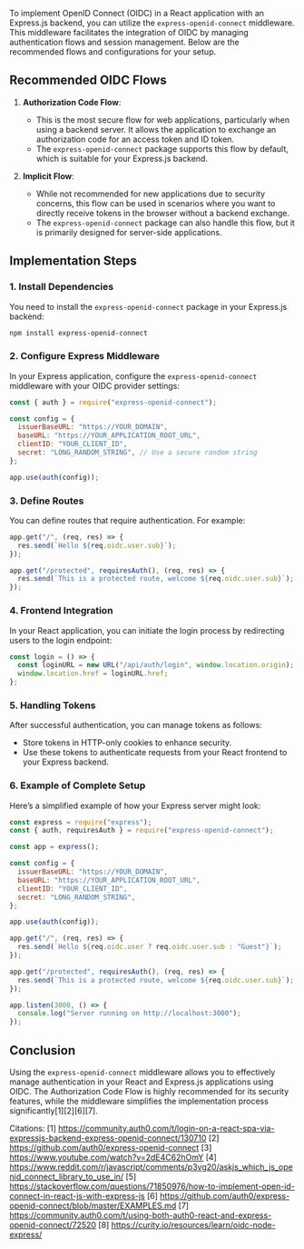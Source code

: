 To implement OpenID Connect (OIDC) in a React application with an Express.js backend, you can utilize the
`express-openid-connect` middleware. This middleware facilitates the integration of OIDC by managing authentication flows and
session management. Below are the recommended flows and configurations for your setup.

## Recommended OIDC Flows

1. **Authorization Code Flow**:

   - This is the most secure flow for web applications, particularly when using a backend server. It allows the application
     to exchange an authorization code for an access token and ID token.
   - The `express-openid-connect` package supports this flow by default, which is suitable for your Express.js backend.

2. **Implicit Flow**:
   - While not recommended for new applications due to security concerns, this flow can be used in scenarios where you want
     to directly receive tokens in the browser without a backend exchange.
   - The `express-openid-connect` package can also handle this flow, but it is primarily designed for server-side
     applications.

## Implementation Steps

### 1. Install Dependencies

You need to install the `express-openid-connect` package in your Express.js backend:

```bash
npm install express-openid-connect
```

### 2. Configure Express Middleware

In your Express application, configure the `express-openid-connect` middleware with your OIDC provider settings:

```javascript
const { auth } = require("express-openid-connect");

const config = {
  issuerBaseURL: "https://YOUR_DOMAIN",
  baseURL: "https://YOUR_APPLICATION_ROOT_URL",
  clientID: "YOUR_CLIENT_ID",
  secret: "LONG_RANDOM_STRING", // Use a secure random string
};

app.use(auth(config));
```

### 3. Define Routes

You can define routes that require authentication. For example:

```javascript
app.get("/", (req, res) => {
  res.send(`Hello ${req.oidc.user.sub}`);
});

app.get("/protected", requiresAuth(), (req, res) => {
  res.send(`This is a protected route, welcome ${req.oidc.user.sub}`);
});
```

### 4. Frontend Integration

In your React application, you can initiate the login process by redirecting users to the login endpoint:

```javascript
const login = () => {
  const loginURL = new URL("/api/auth/login", window.location.origin);
  window.location.href = loginURL.href;
};
```

### 5. Handling Tokens

After successful authentication, you can manage tokens as follows:

- Store tokens in HTTP-only cookies to enhance security.
- Use these tokens to authenticate requests from your React frontend to your Express backend.

### 6. Example of Complete Setup

Here’s a simplified example of how your Express server might look:

```javascript
const express = require("express");
const { auth, requiresAuth } = require("express-openid-connect");

const app = express();

const config = {
  issuerBaseURL: "https://YOUR_DOMAIN",
  baseURL: "https://YOUR_APPLICATION_ROOT_URL",
  clientID: "YOUR_CLIENT_ID",
  secret: "LONG_RANDOM_STRING",
};

app.use(auth(config));

app.get("/", (req, res) => {
  res.send(`Hello ${req.oidc.user ? req.oidc.user.sub : "Guest"}`);
});

app.get("/protected", requiresAuth(), (req, res) => {
  res.send(`This is a protected route, welcome ${req.oidc.user.sub}`);
});

app.listen(3000, () => {
  console.log("Server running on http://localhost:3000");
});
```

## Conclusion

Using the `express-openid-connect` middleware allows you to effectively manage authentication in your React and Express.js
applications using OIDC. The Authorization Code Flow is highly recommended for its security features, while the middleware
simplifies the implementation process significantly[1][2][6][7].

Citations: [1] https://community.auth0.com/t/login-on-a-react-spa-via-expressjs-backend-express-openid-connect/130710 [2]
https://github.com/auth0/express-openid-connect [3] https://www.youtube.com/watch?v=2dE4C62hOmY [4]
https://www.reddit.com/r/javascript/comments/p3vg20/askjs_which_js_openid_connect_library_to_use_in/ [5]
https://stackoverflow.com/questions/71850976/how-to-implement-open-id-connect-in-react-js-with-express-js [6]
https://github.com/auth0/express-openid-connect/blob/master/EXAMPLES.md [7]
https://community.auth0.com/t/using-both-auth0-react-and-express-openid-connect/72520 [8]
https://curity.io/resources/learn/oidc-node-express/
